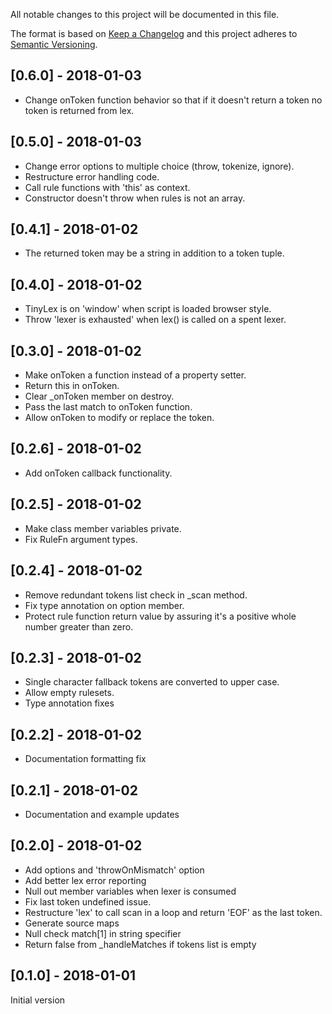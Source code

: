 All notable changes to this project will be documented in this file.

The format is based on [Keep a Changelog](http://keepachangelog.com/en/1.0.0/)
and this project adheres to [Semantic Versioning](http://semver.org/spec/v2.0.0.html).

## [0.6.0] - 2018-01-03
- Change onToken function behavior so that if it doesn't return a token no token is returned from lex.

## [0.5.0] - 2018-01-03
- Change error options to multiple choice (throw, tokenize, ignore).
- Restructure error handling code.
- Call rule functions with 'this' as context.
- Constructor doesn't throw when rules is not an array.

## [0.4.1] - 2018-01-02
- The returned token may be a string in addition to a token tuple.

## [0.4.0] - 2018-01-02
- TinyLex is on 'window' when script is loaded browser style.
- Throw 'lexer is exhausted' when lex() is called on a spent lexer.

## [0.3.0] - 2018-01-02
- Make onToken a function instead of a property setter.
- Return this in onToken.
- Clear _onToken member on destroy.
- Pass the last match to onToken function.
- Allow onToken to modify or replace the token.

## [0.2.6] - 2018-01-02
- Add onToken callback functionality.

## [0.2.5] - 2018-01-02
- Make class member variables private.
- Fix RuleFn argument types.

## [0.2.4] - 2018-01-02
- Remove redundant tokens list check in _scan method.
- Fix type annotation on option member.
- Protect rule function return value by assuring it's a positive whole number greater than zero.

## [0.2.3] - 2018-01-02
- Single character fallback tokens are converted to upper case.
- Allow empty rulesets.
- Type annotation fixes

## [0.2.2] - 2018-01-02
- Documentation formatting fix

## [0.2.1] - 2018-01-02
- Documentation and example updates

## [0.2.0] - 2018-01-02
- Add options and 'throwOnMismatch' option
- Add better lex error reporting
- Null out member variables when lexer is consumed
- Fix last token undefined issue.
- Restructure 'lex' to call scan in a loop and return 'EOF' as the last token.
- Generate source maps
- Null check match[1] in string specifier
- Return false from _handleMatches if tokens list is empty

## [0.1.0] - 2018-01-01
Initial version
